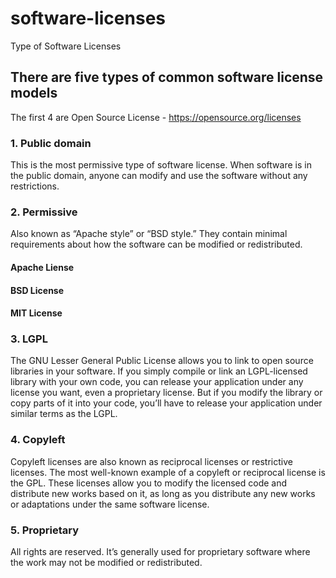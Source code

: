 # software-licenses
Type of Software Licenses

## There are five types of common software license models
The first 4 are Open Source License - https://opensource.org/licenses
### 1. Public domain
This is the most permissive type of software license. When software is in the public domain, anyone can modify and use the software without any restrictions.
### 2. Permissive
Also known as “Apache style” or “BSD style.” They contain minimal requirements about how the software can be modified or redistributed.
#### Apache Liense
#### BSD License
#### MIT License
### 3. LGPL
The GNU Lesser General Public License allows you to link to open source libraries in your software. If you simply compile or link an LGPL-licensed library with your own code, you can release your application under any license you want, even a proprietary license. But if you modify the library or copy parts of it into your code, you’ll have to release your application under similar terms as the LGPL.
### 4. Copyleft
Copyleft licenses are also known as reciprocal licenses or restrictive licenses. The most well-known example of a copyleft or reciprocal license is the GPL. These licenses allow you to modify the licensed code and distribute new works based on it, as long as you distribute any new works or adaptations under the same software license.
### 5. Proprietary
All rights are reserved. It’s generally used for proprietary software where the work may not be modified or redistributed.
